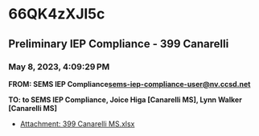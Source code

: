 # 66QK4zXJl5c
## Preliminary IEP Compliance - 399 Canarelli
### May 8, 2023, 4:09:29 PM
**FROM: SEMS IEP Compliance<sems-iep-compliance-user@nv.ccsd.net>**

**TO: to SEMS IEP Compliance, Joice Higa [Canarelli MS], Lynn Walker [Canarelli MS]**






* [Attachment: 399 Canarelli MS.xlsx](66QK4zXJl5c-attachment-1.xlsx)
